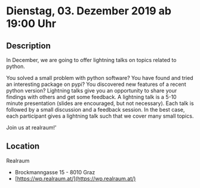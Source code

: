 # Dienstag, 03. Dezember 2019 ab 19:00 Uhr

## Description

In December, we are going to offer lightning talks on topics related to python.

You solved a small problem with python software? You have found and tried an interesting package on pypi? You discovered new features of a recent python version? Lightning talks give you an opportunity to share your findings with others and get some feedback. A lightning talk is a 5-10 minute presentation (slides are encouraged, but not necessary). Each talk is followed by a small discussion and a feedback session. In the best case, each participant gives a lightning talk such that we cover many small topics.

Join us at realraum!'

## Location

Realraum

- Brockmanngasse 15  - 8010 Graz 
- [https://wp.realraum.at/](https://wp.realraum.at/)

